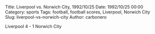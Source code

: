 Title: Liverpool vs. Norwich City, 1992/10/25
Date: 1992/10/25 00:00
Category: sports
Tags: football, football scores, Liverpool, Norwich City
Slug: liverpool-vs-norwich-city
Author: carbonero


Liverpool 4 - 1 Norwich City
